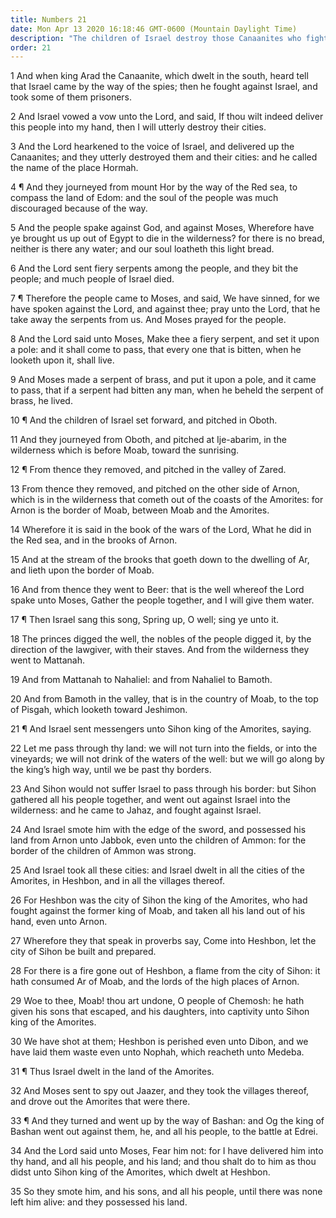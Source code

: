 ```yaml
---
title: Numbers 21
date: Mon Apr 13 2020 16:18:46 GMT-0600 (Mountain Daylight Time)
description: "The children of Israel destroy those Canaanites who fight against them—The Israelites are plagued with fiery serpents—Moses lifts up a serpent of brass to save those who look thereon—Israel defeats the Amorites, destroys the people of Bashan, and occupies their lands."
order: 21
---
```


1 And when king Arad the Canaanite, which dwelt in the south, heard tell that Israel came by the way of the spies; then he fought against Israel, and took some of them prisoners.

2 And Israel vowed a vow unto the Lord, and said, If thou wilt indeed deliver this people into my hand, then I will utterly destroy their cities.

3 And the Lord hearkened to the voice of Israel, and delivered up the Canaanites; and they utterly destroyed them and their cities: and he called the name of the place Hormah.

4 ¶ And they journeyed from mount Hor by the way of the Red sea, to compass the land of Edom: and the soul of the people was much discouraged because of the way.

5 And the people spake against God, and against Moses, Wherefore have ye brought us up out of Egypt to die in the wilderness? for there is no bread, neither is there any water; and our soul loatheth this light bread.

6 And the Lord sent fiery serpents among the people, and they bit the people; and much people of Israel died.

7 ¶ Therefore the people came to Moses, and said, We have sinned, for we have spoken against the Lord, and against thee; pray unto the Lord, that he take away the serpents from us. And Moses prayed for the people.

8 And the Lord said unto Moses, Make thee a fiery serpent, and set it upon a pole: and it shall come to pass, that every one that is bitten, when he looketh upon it, shall live.

9 And Moses made a serpent of brass, and put it upon a pole, and it came to pass, that if a serpent had bitten any man, when he beheld the serpent of brass, he lived.

10 ¶ And the children of Israel set forward, and pitched in Oboth.

11 And they journeyed from Oboth, and pitched at Ije-abarim, in the wilderness which is before Moab, toward the sunrising.

12 ¶ From thence they removed, and pitched in the valley of Zared.

13 From thence they removed, and pitched on the other side of Arnon, which is in the wilderness that cometh out of the coasts of the Amorites: for Arnon is the border of Moab, between Moab and the Amorites.

14 Wherefore it is said in the book of the wars of the Lord, What he did in the Red sea, and in the brooks of Arnon.

15 And at the stream of the brooks that goeth down to the dwelling of Ar, and lieth upon the border of Moab.

16 And from thence they went to Beer: that is the well whereof the Lord spake unto Moses, Gather the people together, and I will give them water.

17 ¶ Then Israel sang this song, Spring up, O well; sing ye unto it.

18 The princes digged the well, the nobles of the people digged it, by the direction of the lawgiver, with their staves. And from the wilderness they went to Mattanah.

19 And from Mattanah to Nahaliel: and from Nahaliel to Bamoth.

20 And from Bamoth in the valley, that is in the country of Moab, to the top of Pisgah, which looketh toward Jeshimon.

21 ¶ And Israel sent messengers unto Sihon king of the Amorites, saying.

22 Let me pass through thy land: we will not turn into the fields, or into the vineyards; we will not drink of the waters of the well: but we will go along by the king’s high way, until we be past thy borders.

23 And Sihon would not suffer Israel to pass through his border: but Sihon gathered all his people together, and went out against Israel into the wilderness: and he came to Jahaz, and fought against Israel.

24 And Israel smote him with the edge of the sword, and possessed his land from Arnon unto Jabbok, even unto the children of Ammon: for the border of the children of Ammon was strong.

25 And Israel took all these cities: and Israel dwelt in all the cities of the Amorites, in Heshbon, and in all the villages thereof.

26 For Heshbon was the city of Sihon the king of the Amorites, who had fought against the former king of Moab, and taken all his land out of his hand, even unto Arnon.

27 Wherefore they that speak in proverbs say, Come into Heshbon, let the city of Sihon be built and prepared.

28 For there is a fire gone out of Heshbon, a flame from the city of Sihon: it hath consumed Ar of Moab, and the lords of the high places of Arnon.

29 Woe to thee, Moab! thou art undone, O people of Chemosh: he hath given his sons that escaped, and his daughters, into captivity unto Sihon king of the Amorites.

30 We have shot at them; Heshbon is perished even unto Dibon, and we have laid them waste even unto Nophah, which reacheth unto Medeba.

31 ¶ Thus Israel dwelt in the land of the Amorites.

32 And Moses sent to spy out Jaazer, and they took the villages thereof, and drove out the Amorites that were there.

33 ¶ And they turned and went up by the way of Bashan: and Og the king of Bashan went out against them, he, and all his people, to the battle at Edrei.

34 And the Lord said unto Moses, Fear him not: for I have delivered him into thy hand, and all his people, and his land; and thou shalt do to him as thou didst unto Sihon king of the Amorites, which dwelt at Heshbon.

35 So they smote him, and his sons, and all his people, until there was none left him alive: and they possessed his land.
